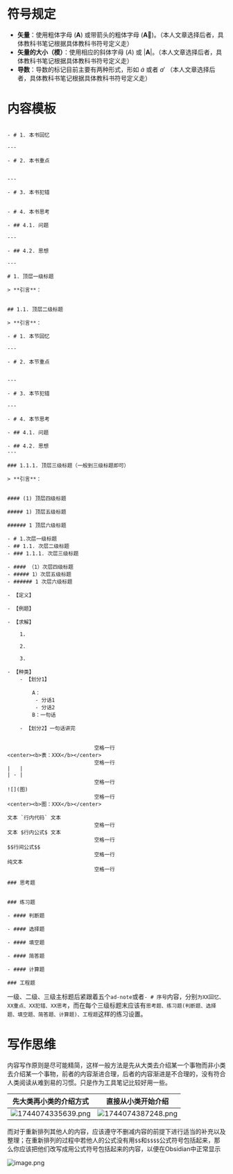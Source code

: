 
# 符号规定

*   **矢量**：使用粗体字母 ($\mathbf{A}$) 或带箭头的粗体字母 ($\mathbf{\vec{A}}$)。（本人文章选择后者，具体教科书笔记根据具体教科书符号定义走）
*   **矢量的大小（模）**：使用相应的斜体字母 ($A$) 或 $\left| \mathbf{A} \right|$。（本人文章选择后者，具体教科书笔记根据具体教科书符号定义走）
*   **导数**：导数的标记目前主要有两种形式，形如 $\dot a$ 或者 $a'$ （本人文章选择后者，具体教科书笔记根据具体教科书符号定义走）

# 内容模板

```markdown写作推荐

- # 1. 本书回忆

---

- # 2. 本书重点


---

- # 3. 本书犯错


- # 4. 本书思考

- ## 4.1. 问题

---

- ## 4.2. 思想

---

# 1. 顶层一级标题

> **引言**：


## 1.1. 顶层二级标题

> **引言**：

- # 1. 本节回忆

---

- # 2. 本节重点


---

- # 3. 本节犯错

---

- # 4. 本节思考

- ## 4.1. 问题

- ## 4.2. 思想
---

### 1.1.1. 顶层三级标题（一般到三级标题即可）

> **引言**：


#### (1) 顶层四级标题

##### 1) 顶层五级标题

###### 1 顶层六级标题

- # 1.次层一级标题
- ## 1.1. 次层二级标题
- ### 1.1.1. 次层三级标题

- #### （1）次层四级标题
- ##### 1）次层五级标题
- ###### 1 次层六级标题

- 【定义】

- 【例题】

- 【求解】
	
	1. 
	
	2. 
	
	3. 

- 【种类】
	- 【划分1】
	
		A：
		 - 分话1
		 - 分话2
		B：一句话
	
	- 【划分2】一句话讲完


							空格一行
<center><b>表：XXX</b></center>
							空格一行
|   |
| - |
							空格一行
![](图)
							空格一行
<center><b>图：XXX</b></center>

文本 `行内代码` 文本
							空格一行
文本 $行内公式$ 文本
							空格一行
$$行间公式$$
							空格一行
纯文本
							空格一行

### 思考题


### 练习题

- #### 判断题

- #### 选择题

- #### 填空题

- #### 简答题

- #### 计算题

### 工程题

```


一级、二级、三级主标题后紧跟着五个`ad-note`或者`- # 序号`内容，分别`为XX回忆、XX重点、XX犯错、XX思考`，而在每个三级标题末应该有`思考题、练习题(判断题、选择题、填空题、简答题、计算题)、工程题`这样的练习设置。

# 写作思维

内容写作原则是尽可能精简，这样一般方法是先从大类去介绍某一个事物而非小类去介绍某一个事物，前者的内容渐进合理，后者的内容渐进是不合理的，没有符合人类阅读从难到易的习惯。只是作为工具笔记比较好用一些。

| 先大类再小类的介绍方式                                                                   | 直接从小类开始介绍                                                                     |
| ----------------------------------------------------------------------------- | ----------------------------------------------------------------------------- |
| ![1744074335639.png](https://www.helloimg.com/i/2025/04/08/67f475a6b07df.png) | ![1744074387248.png](https://www.helloimg.com/i/2025/04/08/67f475da3c258.png) |

而对于重新排列其他人的内容，应该遵守不删减内容的前提下进行适当的补充以及整理；在重新排列的过程中若他人的公式没有用`$$`和`$$$$`公式符号包括起来，那么你应该把他们改写成用公式符号包括起来的内容，以便在Obsidian中正常显示


![image.png](https://i0.hdslb.com/bfs/openplatform/3cfec1b45bb4cc4534bed1d2bc57a80bddb12834.png)



